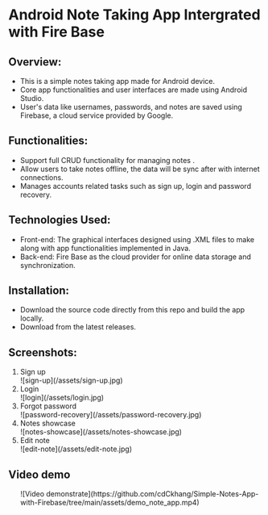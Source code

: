 <h1> Android Note Taking App Intergrated with Fire Base</h1>

<h2 id="section1">Overview:</h2>
<ul>
<li>This is a simple notes taking app made for Android device. 
<li>Core app functionalities and user interfaces are made using Android Studio. </li>
<li>User's data like usernames, passwords, and notes are saved using Firebase, a cloud service provided by Google.</li>
</ul>

<h2>Functionalities:</h2>
<ul>
<li> Support full CRUD functionality for managing notes .</li>
<li> Allow users to take notes offline, the data will be sync after with internet connections.</li>
<li> Manages accounts related tasks such as sign up, login and password recovery.</li>

</ul>

<h2> Technologies Used:</h2>
<ul>
    <li> Front-end: The graphical interfaces designed using .XML files to make along with app functionalities implemented in Java.</li>
    <li> Back-end: Fire Base as the cloud provider for online data storage and synchronization.</li>
</ul>


<h2> Installation:</h2>
<ul>
    <li>Download the source code directly from this repo and build the app locally.</li>
    <li>Download from the latest releases.</li>
</ul>


<h2>Screenshots:</h2>
<ol>
    <li> Sign up</li>
    ![sign-up](/assets/sign-up.jpg)
    <li> Login</li>
    ![login](/assets/login.jpg)
    <li> Forgot password</li>
    ![password-recovery](/assets/password-recovery.jpg)
    <li> Notes showcase</li>
    ![notes-showcase](/assets/notes-showcase.jpg)
    <li> Edit note</li>
    ![edit-note](/assets/edit-note.jpg)

</ol>

<h2>Video demo</h2>
<ol>    
    ![Video demonstrate](https://github.com/cdCkhang/Simple-Notes-App-with-Firebase/tree/main/assets/demo_note_app.mp4)
</ol>

